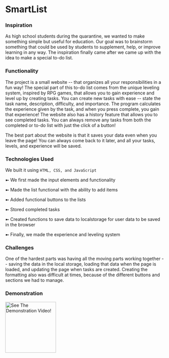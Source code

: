 # SmartList

### Inspiration

As high school students during the quarantine, we wanted to make something simple but useful for education. Our goal was to brainstorm something that could be used by students to supplement, help, or improve learning in any way. The inspiration finally came after we came up with the idea to make a special to-do list.

### Functionality 

The project is a small website -- that organizes all your responsibilities in a fun way! The special part of this to-do list comes from the unique leveling system, inspired by RPG games, that allows you to gain experience and level up by creating tasks. You can create new tasks with ease -- state the task name, description, difficulty, and importance. The program calculates the experience given by the task, and when you press complete, you gain that experience! The website also has a history feature that allows you to see completed tasks. You can always remove any tasks from both the completed or to-do list with just the click of a button!

The best part about the website is that it saves your data even when you leave the page! You can always come back to it later, and all your tasks, levels, and experience will be saved.

### Technologies Used

We built it using ```HTML, CSS, and JavaScript```

➼ We first made the input elements and functionality

➼ Made the list functional with the ability to add items

➼ Added functional buttons to the lists

➼ Stored completed tasks

➼ Created functions to save data to localstorage for user data to be saved in the browser

➼ Finally, we made the experience and leveling system

### Challenges 

One of the hardest parts was having all the moving parts working together -- saving the data in the local storage, loading that data when the page is loaded, and updating the page when tasks are created. Creating the formatting also was difficult at times, because of the different buttons and sections we had to manage.

### Demonstration 

[<img src="https://raw.githubusercontent.com/hussaino03/SmartList/main/Smart List.png" height="160em" align="center" alt="See The Demonstration Video!" title="See The Demonstration Video!"/>](https://youtu.be/PeCSn-go6QQ)
